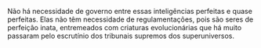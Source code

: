 ﻿Não há necessidade de governo entre essas inteligências perfeitas e quase perfeitas. Elas não têm necessidade de regulamentações, pois são seres de perfeição inata, entremeados com criaturas evolucionárias que há muito passaram pelo escrutínio dos tribunais supremos dos superuniversos.